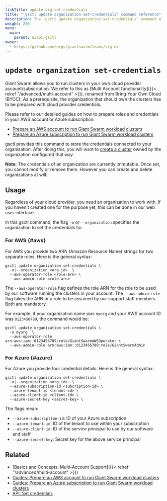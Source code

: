 ```yaml
---
linkTitle: update org set-credentials
title: "'gsctl update organization set-credentials' command reference"
description: The 'gsctl update organization set-credentials' command allows to set cloud provider credentials for an organization.
weight: 250
menu:
  main:
    parent: uiapi-gsctl
owner:
  - https://github.com/orgs/giantswarm/teams/sig-ux
---
```


# `update organization set-credentials`

Giant Swarm allows you to run clusters in your own cloud provider account/subscription. We refer to this as [Multi Account functionality]({{< relref "/advanced/multi-account" >}}), renamed from Bring Your Own Cloud (BYOC). As a prerequisite, the organization that should own the clusters has to be prepared with cloud provider credentials.

Please refer to our detailed guides on how to prepare roles and credentials in your AWS account or Azure subscription:

- [Prepare an AWS account to run Giant Swarm workload clusters](/guides/prepare-aws-account/)
- [Prepare an Azure subscription to run Giant Swarm workload clusters](/guides/prepare-azure-subscription/)

gsctl provides this command to store the credentials connected to your organization. After doing this, you will want to [create a cluster](../create-cluster/) owned by the organization configured that way.

**Note:** The credentials of an organization are currently immutable. Once set, you cannot modify or remove them. However you can create and delete organizations at will.

## Usage

Regardless of your cloud provider, you need an organization to work with. If you haven't created one for the purpose yet, this can be done in our web user interface.

In this gsctl command, the flag `-o` or `--organization` specifies the organization to set the credentials for.

### For AWS {#aws}

For AWS you provide two ARN (Amazon Resource Name) strings for two separate roles. Here is the general syntax:

```nohighlight
gsctl update organization set-credentials \
  -o|--organization <org-id>  \
  --aws-operator-role <role-arn> \
  --aws-admin-role <role-arn>
```

The `--aws-operator-role` flag defines the role ARN for the role to be used by our software running the clusters in your account. The `--aws-admin-role` flag takes the ARN or a role to be assumed by our support staff members. Both are mandatory.

For example, if your organization name was `myorg` and your AWS account ID was `0123456789`, the command would be:

```nohighlight
gsctl update organization set-credentials \
  -o myorg  \
  --aws-operator-role arn:aws:iam::0123456789:role/GiantSwarmAWSOperator \
  --aws-admin-role arn:aws:iam::0123456789:role/GiantSwarmAdmin
```

### For Azure {#azure}

For Azure you provide four credential details. Here is the general syntax:

```nohighlight
gsctl update organization set-credentials \
  -o|--organization <org-id>  \
  --azure-subscription-id <subcription-id> \
  --azure-tenant-id <tenant-id> \
  --azure-client-id <client-id> \
  --azure-secret-key <secret-key> \
```

The flags mean:

- `--azure-subscription-id`: ID of your Azure subscription
- `--azure-tenant-id`: ID of the tenant to use within your subscription
- `--azure-client-id`: ID of the service principal to use by our software and staff
- `--azure-secret-key`: Secret key for the above service principal

## Related

- [Basics and Concepts: Multi-Account Support]({{< relref "/advanced/multi-account" >}})
- [Guides: Prepare an AWS account to run Giant Swarm workload clusters](/guides/prepare-aws-account/)
- [Guides: Prepare an Azure subscription to run Giant Swarm workload clusters](/guides/prepare-azure-subscription/)
- [API: Set credentials](/api/#operation/addCredentials)
